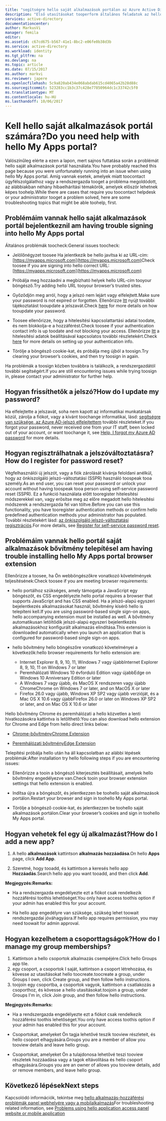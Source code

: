 ```yaml
---
title: "segítségre hello saját alkalmazások portálon az Azure Active Directoryban aaaDo |} Microsoft Docs"
description: "Első utasításokat tooperform általános feladatok az hello hozzáférési panel használatakor."
services: active-directory
documentationcenter: 
author: MarkusVi
manager: femila
editor: 
ms.assetid: c67cd675-b567-41e1-8bc2-e06fe0b38d3b
ms.service: active-directory
ms.workload: identity
ms.tgt_pltfrm: na
ms.devlang: na
ms.topic: article
ms.date: 07/15/2017
ms.author: markvi
ms.reviewer: japere
ms.openlocfilehash: 5c9a820ab434e068abdab615cd4065a42b28d88c
ms.sourcegitcommit: 523283cc1b3c37c428e77850964dc1c33742c5f0
ms.translationtype: MT
ms.contentlocale: hu-HU
ms.lasthandoff: 10/06/2017
---
```

# <a name="do-you-need-help-with-hello-my-apps-portal"></a><span data-ttu-id="10d78-103">Kell hello saját alkalmazások portál számára?</span><span class="sxs-lookup"><span data-stu-id="10d78-103">Do you need help with hello My Apps portal?</span></span>

<span data-ttu-id="10d78-104">Valószínűleg elérte a ezen a lapon, mert sajnos futtatása során a problémát hello saját alkalmazások portál használata.</span><span class="sxs-lookup"><span data-stu-id="10d78-104">You have probably reached this page because you were unfortunately running into an issue when using hello My Apps portal.</span></span> <span data-ttu-id="10d78-105">Amíg vannak esetek, amelyek miatt toocontact ügyfélszolgálathoz vagy a rendszergazda tooget a probléma megoldódott, az alábbiakban néhány hibaelhárítási témakörök, amelyek először lehetnek képes toohelp.</span><span class="sxs-lookup"><span data-stu-id="10d78-105">While there are cases that require you toocontact helpdesk or your administrator tooget a problem solved, here are some troubleshooting topics that might be able toohelp, first.</span></span>

## <a name="i-am-having-trouble-signing-into-hello-my-apps-portal"></a><span data-ttu-id="10d78-106">Problémáim vannak hello saját alkalmazások portál bejelentkezni</span><span class="sxs-lookup"><span data-stu-id="10d78-106">I am having trouble signing into hello My Apps portal</span></span>

<span data-ttu-id="10d78-107">Általános problémák toocheck:</span><span class="sxs-lookup"><span data-stu-id="10d78-107">General issues toocheck:</span></span>

- <span data-ttu-id="10d78-108">Jelölőnégyzet toosee Ha jelentkezik be hello javítsa ki az URL-cím: [https://myapps.microsoft.com](https://myapps.microsoft.com)</span><span class="sxs-lookup"><span data-stu-id="10d78-108">Check toosee if you are signing into hello correct URL: [https://myapps.microsoft.com](https://myapps.microsoft.com)</span></span>

- <span data-ttu-id="10d78-109">Próbálja meg hozzáadni a megbízható helyek hello URL-cím tooyour böngésző.</span><span class="sxs-lookup"><span data-stu-id="10d78-109">Try adding hello URL tooyour browser’s trusted sites.</span></span>

- <span data-ttu-id="10d78-110">Győződjön meg arról, hogy a jelszó nem lejárt vagy elfelejtett.</span><span class="sxs-lookup"><span data-stu-id="10d78-110">Make sure your password is not expired or forgotten.</span></span> <span data-ttu-id="10d78-111">Ellenőrizze [Itt](active-directory-passwords-update-your-own-password.md) nyújt további tájékoztatást tooupdate a jelszavát.</span><span class="sxs-lookup"><span data-stu-id="10d78-111">Check [here](active-directory-passwords-update-your-own-password.md) for more details on how tooupdate your password.</span></span>

- <span data-ttu-id="10d78-112">Toosee ellenőrizze, hogy a hitelesítési kapcsolattartási adatai toodate, és nem blokkolja-e a hozzáférést.</span><span class="sxs-lookup"><span data-stu-id="10d78-112">Check toosee if your authentication contact info is up toodate and not blocking your access.</span></span> <span data-ttu-id="10d78-113">Ellenőrizze [Itt](https://docs.microsoft.com/en-us/azure/multi-factor-authentication/end-user/multi-factor-authentication-end-user) a hitelesítési adatok beállításával kapcsolatos további részletekért.</span><span class="sxs-lookup"><span data-stu-id="10d78-113">Check [here](https://docs.microsoft.com/en-us/azure/multi-factor-authentication/end-user/multi-factor-authentication-end-user) for more details on setting up your authentication info.</span></span>

- <span data-ttu-id="10d78-114">Törölje a böngésző cookie-kat, és próbálja meg újból a toosign.</span><span class="sxs-lookup"><span data-stu-id="10d78-114">Try clearing your browser’s cookies, and then try toosign in again.</span></span>

<span data-ttu-id="10d78-115">Ha problémák a toosign közben továbbra is találkozik, a rendszergazdától további segítségért.</span><span class="sxs-lookup"><span data-stu-id="10d78-115">If you are still encountering issues while trying toosign in, please contact your administrator for further help.</span></span>


## <a name="how-do-i-update-my-password"></a><span data-ttu-id="10d78-116">Hogyan frissíthetők a jelszó?</span><span class="sxs-lookup"><span data-stu-id="10d78-116">How do I update my password?</span></span>

<span data-ttu-id="10d78-117">Ha elfelejtette a jelszavát, soha nem kapott az informatikai munkatársak közül, zárolja a fiókot, vagy a kívánt toochange informatikai, lásd: [segítségre van szüksége, az Azure AD-jelszó elfelejtettem](active-directory-passwords-update-your-own-password.md) további részleteket.</span><span class="sxs-lookup"><span data-stu-id="10d78-117">If you forgot your password, never received one from your IT staff, been locked out of your account, or want toochange it, see [Help, I forgot my Azure AD password](active-directory-passwords-update-your-own-password.md) for more details.</span></span>

## <a name="how-do-i-register-for-password-reset"></a><span data-ttu-id="10d78-118">Hogyan regisztrálhatnak a jelszóváltoztatásra?</span><span class="sxs-lookup"><span data-stu-id="10d78-118">How do I register for password reset?</span></span>

<span data-ttu-id="10d78-119">Végfelhasználói új jelszót, vagy a fiók zárolását kívánja feloldani anélkül, hogy az önkiszolgáló jelszó-változtatási (SSPR) használó toospeak tooa személy.</span><span class="sxs-lookup"><span data-stu-id="10d78-119">As an end user, you can reset your password or unlock your account without having toospeak tooa person using self-service password reset (SSPR).</span></span> <span data-ttu-id="10d78-120">Ez a funkció használata előtt tooregister hitelesítési módszerekkel van, vagy erősítse meg az előre megadott hello hitelesítési módszerek a rendszergazda fel van töltve.</span><span class="sxs-lookup"><span data-stu-id="10d78-120">Before you can use this functionality, you have tooregister authentication methods or confirm hello predefined authentication methods your administrator has populated.</span></span> <span data-ttu-id="10d78-121">További részletekért lásd: [az önkiszolgáló jelszó-változtatási regisztrációs](active-directory-passwords-reset-register.md).</span><span class="sxs-lookup"><span data-stu-id="10d78-121">For more details, see [Register for self-service password reset](active-directory-passwords-reset-register.md).</span></span>


## <a name="i-am-having-trouble-installing-hello-my-apps-portal-browser-extension"></a><span data-ttu-id="10d78-122">Problémáim vannak hello portál saját alkalmazások bővítmény telepítése</span><span class="sxs-lookup"><span data-stu-id="10d78-122">I am having trouble installing hello My Apps portal browser extension</span></span>

<span data-ttu-id="10d78-123">Ellenőrizze a toosee, ha Ön webböngészőkre vonatkozó követelmények teljesítésének:</span><span class="sxs-lookup"><span data-stu-id="10d78-123">Check toosee if you are meeting browser requirements:</span></span>

- <span data-ttu-id="10d78-124">hello portálhoz szükséges, amely támogatja a JavaScript egy böngészőt, és CSS engedélyezte.</span><span class="sxs-lookup"><span data-stu-id="10d78-124">hello portal requires a browser that supports JavaScript and has CSS enabled.</span></span> <span data-ttu-id="10d78-125">Ha a jelszó-alapú egyszeri bejelentkezés alkalmazásokat használ, bővítmény kísérő hello is telepíteni kell.</span><span class="sxs-lookup"><span data-stu-id="10d78-125">If you are using password-based single sign-on apps, hello accompanying extension must be installed as well.</span></span> <span data-ttu-id="10d78-126">A bővítmény automatikusan letöltődik jelszó-alapú egyszeri bejelentkezés alkalmazásokhoz konfigurált alkalmazás elindítása.</span><span class="sxs-lookup"><span data-stu-id="10d78-126">This extension is downloaded automatically when you launch an application that is configured for password-based single sign-on apps.</span></span>

- <span data-ttu-id="10d78-127">hello bővítmény hello böngészőre vonatkozó követelményei a következők:</span><span class="sxs-lookup"><span data-stu-id="10d78-127">hello browser requirements for hello extension are:</span></span>
    - <span data-ttu-id="10d78-128">Internet Explorer 8, 9, 10, 11, Windows 7 vagy újabb</span><span class="sxs-lookup"><span data-stu-id="10d78-128">Internet Explorer 8, 9, 10, 11 on Windows 7 or later</span></span>
    - <span data-ttu-id="10d78-129">Peremhálózati Windows 10 évforduló Edition vagy újabb</span><span class="sxs-lookup"><span data-stu-id="10d78-129">Edge on Windows 10 Anniversary Edition or later</span></span>
    - <span data-ttu-id="10d78-130">A Windows 7 vagy újabb, és MacOS X rendszeren vagy újabb Chrome</span><span class="sxs-lookup"><span data-stu-id="10d78-130">Chrome on Windows 7 or later, and on MacOS X or later</span></span>
    - <span data-ttu-id="10d78-131">Firefox 26.0 vagy újabb, Windows XP SP2 vagy újabb verzióját, és a Mac OS X 10.6 vagy újabb</span><span class="sxs-lookup"><span data-stu-id="10d78-131">Firefox 26.0 or later on Windows XP SP2 or later, and on Mac OS X 10.6 or later</span></span>

<span data-ttu-id="10d78-132">Hello bővítmény Chrome és peremhálózati a hello közvetlen a lenti hivatkozásokra kattintva is letölthető:</span><span class="sxs-lookup"><span data-stu-id="10d78-132">You can also download hello extension for Chrome and Edge from hello direct links below:</span></span>

- [<span data-ttu-id="10d78-133">Chrome-bővítmény</span><span class="sxs-lookup"><span data-stu-id="10d78-133">Chrome Extension</span></span>](https://chrome.google.com/webstore/detail/access-panel-extension/ggjhpefgjjfobnfoldnjipclpcfbgbhl)

- [<span data-ttu-id="10d78-134">Peremhálózati bővítmény</span><span class="sxs-lookup"><span data-stu-id="10d78-134">Edge Extension</span></span>](https://www.microsoft.com/store/apps/9pc9sckkzk84)

<span data-ttu-id="10d78-135">Telepítési próbálja hello után ha áll kapcsolatban az alábbi lépések problémák:</span><span class="sxs-lookup"><span data-stu-id="10d78-135">After installation try hello following steps if you are encountering issues:</span></span>

- <span data-ttu-id="10d78-136">Ellenőrizze a tooin a böngésző kiterjesztés beállításait, amelyek hello bővítmény engedélyezve van.</span><span class="sxs-lookup"><span data-stu-id="10d78-136">Check tooin your browser extension settings that hello extension is enabled.</span></span>

- <span data-ttu-id="10d78-137">Indítsa újra a böngészőt, és jelentkezzen be toohello saját alkalmazások portálon.</span><span class="sxs-lookup"><span data-stu-id="10d78-137">Restart your browser and sign in toohello My Apps portal.</span></span>

- <span data-ttu-id="10d78-138">Törölje a böngésző cookie-kat, és jelentkezzen be toohello saját alkalmazások portálon.</span><span class="sxs-lookup"><span data-stu-id="10d78-138">Clear your browser’s cookies and sign in toohello My Apps portal.</span></span>

## <a name="how-do-i-add-a-new-app"></a><span data-ttu-id="10d78-139">Hogyan vehetek fel egy új alkalmazást?</span><span class="sxs-lookup"><span data-stu-id="10d78-139">How do I add a new app?</span></span>

1.  <span data-ttu-id="10d78-140">A hello **alkalmazások** kattintson **alkalmazás hozzáadása**.</span><span class="sxs-lookup"><span data-stu-id="10d78-140">On hello **Apps** page, click **Add App**.</span></span>

2.  <span data-ttu-id="10d78-141">Szeretné, hogy tooadd, és kattintson a keresés hello app **Hozzáadás**.</span><span class="sxs-lookup"><span data-stu-id="10d78-141">Search hello app you want tooadd, and then click **Add**.</span></span>

<span data-ttu-id="10d78-142">**Megjegyzés:**</span><span class="sxs-lookup"><span data-stu-id="10d78-142">**Remarks:**</span></span>

- <span data-ttu-id="10d78-143">Ha a rendszergazda engedélyezte ezt a fiókot csak rendelkezik hozzáférési toothis lehetőséget.</span><span class="sxs-lookup"><span data-stu-id="10d78-143">You only have access toothis option if your admin has enabled this for your account.</span></span>

- <span data-ttu-id="10d78-144">Ha hello app engedélyre van szüksége, szükség lehet toowait rendszergazdai jóváhagyásra.</span><span class="sxs-lookup"><span data-stu-id="10d78-144">If hello app requires permission, you may need toowait for admin approval.</span></span>


## <a name="how-do-i-manage-my-group-memberships"></a><span data-ttu-id="10d78-145">Hogyan kezelhetem a csoporttagságok?</span><span class="sxs-lookup"><span data-stu-id="10d78-145">How do I manage my group memberships?</span></span>

1. <span data-ttu-id="10d78-146">Kattintson a hello csoportok alkalmazás csempéjére.</span><span class="sxs-lookup"><span data-stu-id="10d78-146">Click hello Groups app tile.</span></span> 
2. <span data-ttu-id="10d78-147">egy csoport, a csoportok I saját, kattintson a csoport létrehozása, és kövesse az utasításokat hello toocreate.</span><span class="sxs-lookup"><span data-stu-id="10d78-147">toocreate a group, under Groups I own, click Create group, and then follow hello instructions.</span></span>
3. <span data-ttu-id="10d78-148">toojoin egy csoportba, a csoportok vagyok, kattintson a csatlakozás a csoporthoz, és kövesse a hello utasításokat.</span><span class="sxs-lookup"><span data-stu-id="10d78-148">toojoin a group, under Groups I'm in, click Join group, and then follow hello instructions.</span></span>

<span data-ttu-id="10d78-149">**Megjegyzés:**</span><span class="sxs-lookup"><span data-stu-id="10d78-149">**Remarks:**</span></span>

- <span data-ttu-id="10d78-150">Ha a rendszergazda engedélyezte ezt a fiókot csak rendelkezik hozzáférési toothis lehetőséget.</span><span class="sxs-lookup"><span data-stu-id="10d78-150">You only have access toothis option if your admin has enabled this for your account.</span></span>

- <span data-ttu-id="10d78-151">Csoportokat, amelyeket Ön tagja lehetővé teszik tooview részleteit, és hello csoport elhagyására.</span><span class="sxs-lookup"><span data-stu-id="10d78-151">Groups you are a member of allow you tooview details and leave hello group.</span></span>

- <span data-ttu-id="10d78-152">Csoportokat, amelyeket Ön a tulajdonosa lehetővé teszi tooview részletek hozzáadása vagy a tagok eltávolítása és hello csoport elhagyására.</span><span class="sxs-lookup"><span data-stu-id="10d78-152">Groups you are an owner of allows you tooview details, add or remove members, and leave hello group.</span></span>


## <a name="next-steps"></a><span data-ttu-id="10d78-153">Következő lépések</span><span class="sxs-lookup"><span data-stu-id="10d78-153">Next steps</span></span>

<span data-ttu-id="10d78-154">Kapcsolódó információk, tekintse meg [hello alkalmazás-hozzáférési problémák panel webhelyére vagy a mobilalkalmazás](active-directory-application-access-panel-content-map.md)</span><span class="sxs-lookup"><span data-stu-id="10d78-154">For troubleshooting related information, see [Problems using hello application access panel website or mobile application](active-directory-application-access-panel-content-map.md)</span></span>

